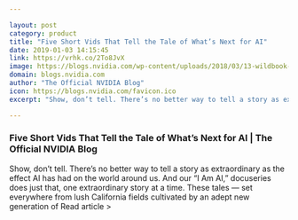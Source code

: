 ```yaml
---

layout: post
category: product
title: "Five Short Vids That Tell the Tale of What’s Next for AI"
date: 2019-01-03 14:15:45
link: https://vrhk.co/2To8JvX
image: https://blogs.nvidia.com/wp-content/uploads/2018/03/13-wildbook-zebras.jpg
domain: blogs.nvidia.com
author: "The Official NVIDIA Blog"
icon: https://blogs.nvidia.com/favicon.ico
excerpt: "Show, don’t tell. There’s no better way to tell a story as extraordinary as the effect AI has had on the world around us. And our “I Am AI,” docuseries does just that, one extraordinary story at a time. These tales — set everywhere from lush California fields cultivated by an adept new generation of Read article &gt;"

---
```


### Five Short Vids That Tell the Tale of What’s Next for AI | The Official NVIDIA Blog

Show, don’t tell. There’s no better way to tell a story as extraordinary as the effect AI has had on the world around us. And our “I Am AI,” docuseries does just that, one extraordinary story at a time. These tales — set everywhere from lush California fields cultivated by an adept new generation of Read article &gt;
